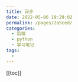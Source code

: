 ```yaml
---
title: 异步
date: 2022-05-06 19:29:02
permalink: /pages/2a5ced/
categories:
  - 后端
  - python
  - 学习笔记
tags:
  - 
---
```

[[toc]]